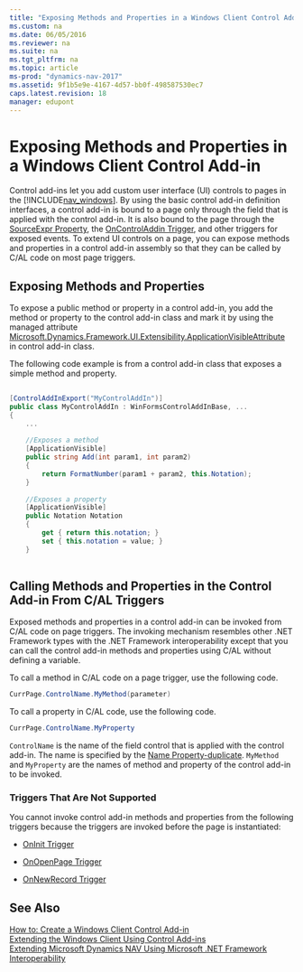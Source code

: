 ```yaml
---
title: "Exposing Methods and Properties in a Windows Client Control Add-in"
ms.custom: na
ms.date: 06/05/2016
ms.reviewer: na
ms.suite: na
ms.tgt_pltfrm: na
ms.topic: article
ms-prod: "dynamics-nav-2017"
ms.assetid: 9f1b5e9e-4167-4d57-bb0f-498587530ec7
caps.latest.revision: 18
manager: edupont
---
```

# Exposing Methods and Properties in a Windows Client Control Add-in
Control add\-ins let you add custom user interface \(UI\) controls to pages in the [!INCLUDE[nav_windows](includes/nav_windows_md.md)]. By using the basic control add\-in definition interfaces, a control add\-in is bound to a page only through the field that is applied with the control add\-in. It is also bound to the page through the [SourceExpr Property](SourceExpr-Property.md), the [OnControlAddin Trigger](OnControlAddin-Trigger.md), and other triggers for exposed events. To extend UI controls on a page, you can expose methods and properties in a control add\-in assembly so that they can be called by C/AL code on most page triggers.  
  
## Exposing Methods and Properties  
 To expose a public method or property in a control add\-in, you add the method or property to the control add\-in class and mark it by using the managed attribute [Microsoft.Dynamics.Framework.UI.Extensibility.ApplicationVisibleAttribute](assetId:///T:Microsoft.Dynamics.Framework.UI.Extensibility.ApplicationVisibleAttribute) in control add\-in class.  
  
 The following code example is from a control add\-in class that exposes a simple method and property.  
  
```c#  
  
[ControlAddInExport("MyControlAddIn")]  
public class MyControlAddIn : WinFormsControlAddInBase, ...  
{  
    ...  
  
    //Exposes a method  
    [ApplicationVisible]  
    public string Add(int param1, int param2)  
    {  
        return FormatNumber(param1 + param2, this.Notation);  
    }  
  
    //Exposes a property  
    [ApplicationVisible]  
    public Notation Notation  
    {  
        get { return this.notation; }  
        set { this.notation = value; }  
    }  
  
```  
  
## Calling Methods and Properties in the Control Add\-in From C/AL Triggers  
 Exposed methods and properties in a control add\-in can be invoked from C/AL code on page triggers. The invoking mechanism resembles other .NET Framework types with the .NET Framework interoperability except that you can call the control add\-in methods and properties using C/AL without defining a variable.  
  
 To call a method in C/AL code on a page trigger, use the following code.  
  
```c#  
CurrPage.ControlName.MyMethod(parameter)  
```  
  
 To call a property in C/AL code, use the following code.  
  
```c#  
CurrPage.ControlName.MyProperty  
```  
  
 `ControlName` is the name of the field control that is applied with the control add\-in. The name is specified by the [Name Property\-duplicate](Name-Property-duplicate.md). `MyMethod` and `MyProperty` are the names of method and property of the control add\-in to be invoked.  
  
### Triggers That Are Not Supported  
 You cannot invoke control add\-in methods and properties from the following triggers because the triggers are invoked before the page is instantiated:  
  
-   [OnInit Trigger](OnInit-Trigger.md)  
  
-   [OnOpenPage Trigger](OnOpenPage-Trigger.md)  
  
-   [OnNewRecord Trigger](OnNewRecord-Trigger.md)  
  
## See Also  
 [How to: Create a Windows Client Control Add\-in](How%20to:%20Create%20a%20Windows%20Client%20Control%20Add-in.md)   
 [Extending the Windows Client Using Control Add\-ins](Extending-the-Windows-Client-Using-Control-Add-ins.md)   
 [Extending Microsoft Dynamics NAV Using Microsoft .NET Framework Interoperability](Extending-Microsoft-Dynamics-NAV-Using-Microsoft-.NET-Framework-Interoperability.md)